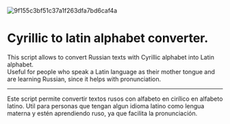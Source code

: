 ![9f155c3bf51c37a1f263dfa7bd6caf4a](https://user-images.githubusercontent.com/69488042/90195827-e1249b80-dda0-11ea-9f6e-5102d3d5a04e.jpg)

# Cyrillic to latin alphabet converter.

This script allows to convert Russian texts with Cyrillic alphabet into Latin alphabet.  
Useful for people who speak a Latin language as their mother tongue and are learning Russian, since it helps with pronunciation.

----------------------------

Este script permite convertir textos rusos con alfabeto en cirílico en alfabeto latino. 
Util para personas que tengan algun idioma latino como lengua materna y estén aprendiendo ruso, ya que facilita la pronunciación.
